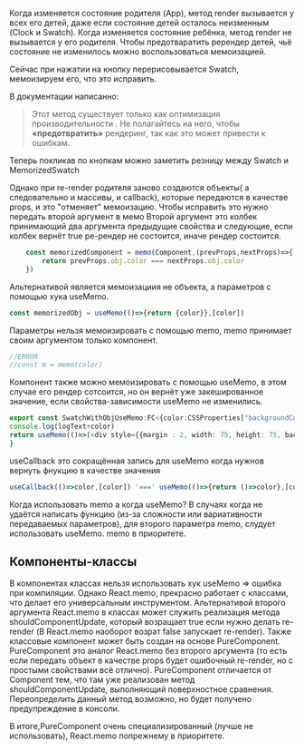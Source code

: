 Когда изменяется состояние родителя (App), метод render вызывается у всех его детей, даже если состояние детей осталось неизменным (Clock и Swatch).
Когда изменяется состояние ребёнка, метод render не вызывается у его родителя.
Чтобы предотваратить ререндер детей, чьё состояние не изменилось можно воспользоваться мемоизацией.

Сейчас при нажатии на кнопку перерисовывается Swatch, мемоизируем его, что это исправить.

В документации написанно: 
> Этот метод существует только как оптимизация производительности . Не полагайтесь на него, чтобы **«предотвратить»** рендеринг, так как это может привести к ошибкам.

Теперь покликав по кнопкам можно заметить резницу между Swatch и MemorizedSwatch

Однако при re-render родителя заново создаются объекты( а следовательно и массивы, и callback), которые передаются в качестве props, и это "отменяет" мемоизацию.
Чтобы исправить это нужно передать второй аргумент в мемо 
Второй аргумент это колбек принимающий два аргумента предыдущие свойства и следующие, если колбек вернёт true ре-рендер не состоится, иначе рендер состоится.
```typescript jsx
    const memorizedComponent = memo(Component,(prevProps,nextProps)=>{
        return prevProps.obj.color === nextProps.obj.color
    })
```

Альтернативой является мемоизациия не объекта, а параметров с помощью хука useMemo.
```typescript jsx
const memorizedObj = useMemo(()=>{return {color}},[color])
```

Параметры нельзя мемоизировать с помощью memo, memo принимает своим аргументом только компонент.
```typescript jsx
//ERROR 
//const m = memo(color)
```

Компонент также можно мемоизировать с помощью useMemo, в этом случае его рендер сотсоится, но он вернёт уже закешированное значение, если свойства-зависимости useMemo не изменились.
```typescript jsx
export const SwatchWithObjUseMemo:FC<{color:CSSProperties["backgroundColor"], logText?: string, obj: {color:CSSProperties["backgroundColor"]}}> = ({color, logText='Swatch rendered '})=>{
console.log(logText+color)
return useMemo(()=>(<div style={{margin : 2, width: 75, height: 75, backgroundColor: color}}></div>),[color])
}
```

useCallback это сокращённая запись для useMemo когда нужнов вернуть фнукцию в качестве значения
```typescript jsx
useCallback(()=>color,[color]) '===' useMemo(()=>{return ()=>color},[color])
```
Когда использовать memo а когда useMemo?
В случаях когда не удаётся написать функцию (из-за сложности или вариативности передаваемых параметров), для второго параметра memo, слудует использовать useMemo.
memo в приоритете.


## Компоненты-классы
В компонентах классах нельзя использовать хук useMemo => ошибка при компиляции.
Однако React.memo, прекрасно работает с классами, что делает его универсальным инструментом.
Альтернативой второго аргумента React.memo в классах может служить реализация метода shouldComponentUpdate, который возращает true если нужно делать re-render (В React.memo наоборот возрат false запускает re-render).
Также классовые компонент может быть создан на основе PureComponent.
PureComponent это аналог React.memo без второго аргумента (то есть если передать объект в качестве props будет ошибочный re-render, но с простыми свойствами всё отлично).
PureComponent отличается от Component тем, что там уже реализован метод shouldComponentUpdate, выполняющий поверхностное сравнения.
Переопределить данный метод возможно, но будет получено предупреждение в консоли.

В итоге,PureComponent очень специализированный (лучше не использовать), React.memo попрежнему в приоритете.

